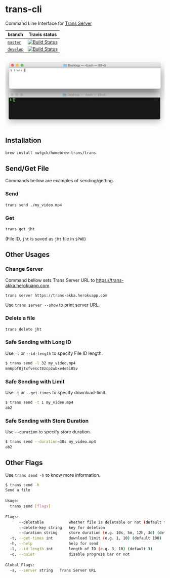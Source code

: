 # trans-cli

Command Line Interface for [Trans Server](https://github.com/nwtgck/trans-server-akka)

| branch | Travis status|
| --- | --- |
| [`master`](https://github.com/nwtgck/trans-cli-go/tree/master) |[![Build Status](https://travis-ci.com/nwtgck/trans-cli-go.svg?token=TuxNpqznwwyy7hyJwBVm&branch=master)](https://travis-ci.com/nwtgck/trans-cli-go) |
| [`develop`](https://github.com/nwtgck/trans-cli-go/tree/develop) | [![Build Status](https://travis-ci.com/nwtgck/trans-cli-go.svg?token=TuxNpqznwwyy7hyJwBVm&branch=develop)](https://travis-ci.com/nwtgck/trans-cli-go) |


![demo1](demo_images/demo1.gif)

## Installation

```bash
brew install nwtgck/homebrew-trans/trans
```

## Send/Get File

Commands bellow are examples of sending/getting.

### Send

```bash
trans send ./my_video.mp4
```

### Get

```bash
trans get jht
```

(File ID, `jht` is saved as `jht` file in `$PWD`)


## Other Usages

### Change Server

Command bellow sets Trans Server URL to <https://trans-akka.herokuapp.com>.

```bash
trans server https://trans-akka.herokuapp.com
```

Use `trans server --show` to print server URL.

### Delete a file

```bash
trans delete jht
```

### Safe Sending with Long ID

Use `-l` or `--id-length` to specify File ID length.

```bash
$ trans send -l 32 my_video.mp4
mn6pbf8jtxfvesct8zcpzwbxe4e5i85v
```

### Safe Sending with Limit

Use `-t` or `--get-times` to specify download-limit.

```bash
$ trans send -t 1 my_video.mp4
ab2
```

### Safe Sending with Store Duration

Use `--duration` to specify store duration.

```bash
$ trans send --duration=30s my_video.mp4
ab2
```



## Other Flags

Use `trans send -h` to know more information.


```bash
$ trans send -h
Send a file

Usage:
  trans send [flags]

Flags:
      --deletable           whether file is deletable or not (default true)
      --delete-key string   key for deletion
      --duration string     store duration (e.g. 10s, 5m, 12h, 3d) (default "1h")
  -t, --get-times int       download limit (e.g. 1, 10) (default 100)
  -h, --help                help for send
  -l, --id-length int       length of ID (e.g. 3, 10) (default 3)
  -q, --quiet               disable progress bar or not

Global Flags:
  -s, --server string   Trans Server URL
```
